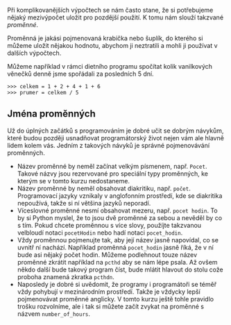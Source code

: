 Při komplikovanějších výpočtech se nám často stane, že si potřebujeme nějaký
mezivýpočet uložit pro pozdější použití. K tomu nám slouží takzvané
_proměnné_.

Proměnná je jakási pojmenovaná krabička nebo šuplík, do kterého si můžeme
uložit nějakou hodnotu, abychom ji neztratili a mohli ji používat v dalších
výpočtech.

Můžeme například v rámci dietního programu spočítat kolik vanilkových věnečků
denně jsme spořádali za posledních 5 dní.

```pycon
>>> celkem = 1 + 2 + 4 + 1 + 6
>>> prumer = celkem / 5
```

## Jména proměnných

Už do úplných začátků s programováním je dobré učit se dobrým návykům, které
budou později usnadňovat programátorský život nejen vám ale hlavně lidem kolem
vás. Jedním z takových návyků je správné pojmenovávání proměnných.

* Název proměnné by neměl začínat velkým písmenem, např. `Pocet`. Takové názvy jsou rezervované pro speciální typy proměnných, ke kterým se v tomto kurzu nedostaneme.
* Název proměnné by neměl obsahovat diakritiku, např. `počet`. Programovací jazyky vznikaly v anglofonním prostředí, kde se diakritika nepoužívá, takže si ní většina jazyků neporadí.
* Víceslovné proměnné nesmí obsahovat mezeru, např. `pocet hodin`. To by si Python myslel, že to jsou dvě proměnné za sebou a nevěděl by co s tím. Pokud chcete proměnnou s více slovy, použíjte takzvanou velbloudí notaci `pocetHodin` nebo hadí notaci `pocet_hodin`.
* Vždy proměnnou pojmenujte tak, aby její název jasně napovídal, co se uvnitř ní nachází. Například proměnná `pocet_hodin` jasně říká, že v ní bude asi nějaký počet hodin. Můžeme podlehnout touze název proměnné zkrátit například na `pcthd` aby se nám lépe psala. Až ovšem někdo další bude takový program číst, bude mlátit hlavout do stolu cože proboha znamená zkratka `pcthdn`.
* Naposledy je dobré si uvědomit, že programy i programátoři se téměř vždy pohybují v mezinárodním prostředí. Takže je vždycky lepší pojmenovávat proměnné anglicky. V tomto kurzu ještě tohle pravidlo trošku rozvolníme, ale i tak si můžete začít zvykat na proměnné s názvem `number_of_hours`.
